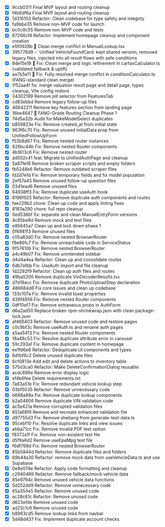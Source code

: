 - [x] 9ccb0311 Final MVP layout and routing cleanup
- [x] f4b6df6a Final MVP layout and routing cleanup
- [x] 1d316102 Refactor: Clean codebase for type safety and integrity
- [x] fa9bbe35 Remove non-MVP code for launch
- [x] bc0c8c55 Remove non-MVP code and tests
- [x] 87266cf4 Refactor: Implement homepage cleanup and component creation
- [x] e5f0928b 🧹 Clean merge conflict in ManualLookup.tsx
- [x] 395776d9 ✅ Unified VehicleFoundCard: kept shared version, removed legacy files, injected into all result flows with safe conditions
- [x] 8de15e19 🔧 Fix: Clean merge and logic refinement in carfaxCalculator.ts (validated fallback & uplift)
- [x] aa7b5e11 🔧 Fix: Fully resolved merge conflict in conditionCalculator.ts (FANG-standard clean merge)
- [x] 1f52aa4f fix: merge valuation result page and detail page, types cleanup, Vite config restore
- [x] 34302189 Remove pill selector from FeaturesTab
- [x] cd83ebbd Remove legacy follow-up files
- [x] 46642211 Remove key features section from landing page
- [x] 16be4647 🧹 FANG-Grade Routing Cleanup Phase 1
- [x] 74d5a32b Audit for MakeModelSelect duplicates
- [x] b859823e Fix: Remove created_at from initial state
- [x] 963f6c70 Fix: Remove unused initialData prop from UnifiedFollowUpForm
- [x] f53b8d67 Fix: Remove nested router instances
- [x] 826bc44b Fix: Remove nested Router components
- [x] 4b1613c6 Fix: Remove nested router
- [x] ad502c41 feat: Migrate to UnifiedAuthPage and cleanup
- [x] 5a87fe16 Remove broken scraper scripts and empty folders
- [x] fb5248e6 Refactor: Remove outdated scraper files
- [x] fd2d7e1d Fix: Remove temporary fields and fix model population
- [x] 2ef57a45 Remove unused follow-up question files
- [x] 0341ead6 Remove unused files
- [x] 64938ff3 Fix: Remove duplicate useAuth hook
- [x] 8196f925 Refactor: Remove duplicate auth components and routes
- [x] fae229b2 chore: Clean up code and apply linting fixes
- [x] 8183a290 chore: full repo cleanup
- [x] 0ed538bf fix: separate and clean ManualEntryForm versions
- [x] 4c85be8d Remove mock and test files
- [x] e85645a7 Clean up and lock down phase 1
- [x] 0f6981f3 Remove unused files
- [x] c05a83d0 Fix: Remove nested BrowserRouter
- [x] f9e86fc7 Fix: Remove unreachable code in ServiceStatus
- [x] 6f57410b Fix: Remove nested BrowserRouter
- [x] a4c49b07 Fix: Remove unintended sidebar
- [x] d4d4a4ea Refactor: Clean up and consolidate routes
- [x] 6db7a1bb Fix: UseAuth import and file cleanup
- [x] 1d2292f9 Refactor: Clean up auth files and routes
- [x] 49ba5200 Remove duplicate VinDecoderResults.tsx
- [x] d7d19acc Fix: Remove duplicate PhotoUploadStep declaration
- [x] 486684d6 Fix core issues and clean up codebase
- [x] 133c107a Fix: Remove invalid toast properties
- [x] 438f4856 Fix: Remove nested Router components
- [x] 0df10ef7 Fix: Remove extraneous props in AuthForm
- [x] d6a2ad50 Replace broken npm-shrinkwrap.json with clean package-lock.json
- [x] af466403 Refactor: Remove unused code and restore pages
- [x] c0c9bf3c Remove useAuth.ts and rename auth pages
- [x] a5aa5413 Fix: Remove nested Router components
- [x] 18a48c53 Fix: Resolve duplicate attribute error in carousel
- [x] 59c293a1 Fix: Remove duplicate content in homepage
- [x] ee1fd6e6 Refactor: Deduplicate UI components and types
- [x] 6d1bf6c2 Delete unused duplicate files
- [x] 6cf0813e Add edit and delete actions to inventory table
- [x] 575d3ca0 Refactor: Make DeleteConfirmationDialog reusable
- [x] acdc686e Remove error display logic
- [x] ef4b6fee Delete requirements.txt
- [x] 7a63a51e Fix: Remove redundant vehicle lookup step
- [x] 03bf5035 Refactor: Remove unnecessary code
- [x] b688a99a Fix: Remove duplicate lookup components
- [x] b2a04606 Remove duplicate VIN validation code
- [x] ac5e421a Remove corrupted validation files
- [x] 651a68f9 Remove and recreate enhanced validation file
- [x] d97755d3 Fix: Remove shebang from generate-test-data.ts
- [x] 95cebf10 Fix: Resolve duplicate links and view issues
- [x] abba71cc Fix: Remove invalid PDF text option
- [x] f8372a1f Fix: Remove non-existent test file
- [x] d5f9a6d2 Remove useEpaMpg test file
- [x] f6df769d Fix: Remove nested BrowserRouter
- [x] 85b5844d Refactor: Remove duplicate files and folders
- [x] 69b44a30 Refactor: remove mock data from useVehicleData.ts and use Supabase
- [x] 0e8e074e Refactor: Apply code formatting and cleanup
- [x] c2940469 Refactor: Remove fallback/mock vehicle data
- [x] 85e9794c Remove unused vehicle data functions
- [x] 5d252dd9 Refactor: Remove unnecessary code
- [x] 65a354e5 Refactor: Remove unused code
- [x] ac28c61c Refactor: Remove unused code
- [x] d623efde Remove unused code
- [x] ad22c1c6 Remove unused code
- [x] b8963cd5 Remove lookup links from navbar
- [x] 5d48d437 Fix: Implement duplicate account checks
